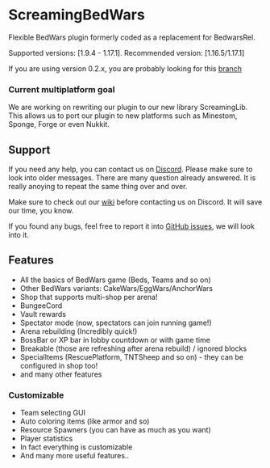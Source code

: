 # ScreamingBedWars

Flexible BedWars plugin formerly coded as a replacement for BedwarsRel.

Supported versions: \[1.9.4 - 1.17.1\]. Recommended version: \[1.16.5/1.17.1\]

If you are using version 0.2.x, you are probably looking for this [branch](https://github.com/ScreamingSandals/BedWars/tree/ver/0.2.x)

### Current multiplatform goal

We are working on rewriting our plugin to our new library ScreamingLib. This allows us to port our plugin to new platforms such as Minestom, Sponge, Forge or even Nukkit.

## Support
If you need any help, you can contact us on [Discord](https://discord.gg/4xB54Ts). Please make sure to look into older messages. There are many question already answered. It is really anoying to repeat the same thing over and over.

Make sure to check out our [wiki](https://github.com/ScreamingSandals/BedWars/wiki) before contacting us on Discord. It will save our time, you know.

If you found any bugs, feel free to report it into [GitHub issues](https://github.com/ScreamingSandals/BedWars/issues), we will look into it.

## Features
-   All the basics of BedWars game (Beds, Teams and so on)
-   Other BedWars variants: CakeWars/EggWars/AnchorWars
-   Shop that supports multi-shop per arena!
-   BungeeCord
-   Vault rewards
-   Spectator mode (now, spectators can join running game!)
-   Arena rebuilding (Incredibly quick!)
-   BossBar or XP bar in lobby countdown or with game time
-   Breakable (those are refreshing after arena rebuild) / ignored blocks
-   SpecialItems (RescuePlatform, TNTSheep and so on) - they can be configured in shop too!
-   and many other features

### Customizable
-   Team selecting GUI
-   Auto coloring items (like armor and so)
-   Resource Spawners (you can have as much as you want)
-   Player statistics
-   In fact everything is customizable
-   And many more useful features..